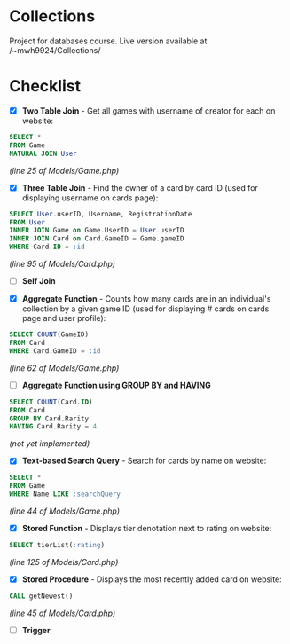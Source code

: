 # Collections
Project for databases course. Live version available at /~mwh9924/Collections/

# Checklist
- [x] **Two Table Join** - Get all games with username of creator for each on website:
```sql
SELECT * 
FROM Game 
NATURAL JOIN User
```
*(line 25 of Models/Game.php)*

- [x] **Three Table Join** - Find the owner of a card by card ID (used for displaying username on cards page):

```sql
SELECT User.userID, Username, RegistrationDate 
FROM User
INNER JOIN Game on Game.UserID = User.userID
INNER JOIN Card on Card.GameID = Game.gameID
WHERE Card.ID = :id
```
*(line 95 of Models/Card.php)*
      
- [ ] **Self Join**

- [x] **Aggregate Function** - Counts how many cards are in an individual's collection by a given game ID (used for displaying # cards on cards page and user profile):

```sql
SELECT COUNT(GameID)
FROM Card
WHERE Card.GameID = :id
```
*(line 62 of Models/Game.php)*

- [ ] **Aggregate Function using GROUP BY and HAVING**

```sql
SELECT COUNT(Card.ID)
FROM Card
GROUP BY Card.Rarity
HAVING Card.Rarity = 4
```
*(not yet implemented)*

- [x] **Text-based Search Query** - Search for cards by name on website:

```sql
SELECT *
FROM Game
WHERE Name LIKE :searchQuery
```
*(line 44 of Models/Game.php)*

- [x] **Stored Function** - Displays tier denotation next to rating on website:

```sql
SELECT tierList(:rating)
```
*(line 125 of Models/Card.php)*

- [x] **Stored Procedure** - Displays the most recently added card on website:

```sql
CALL getNewest()
```
*(line 45 of Models/Card.php)*

- [ ] **Trigger**
